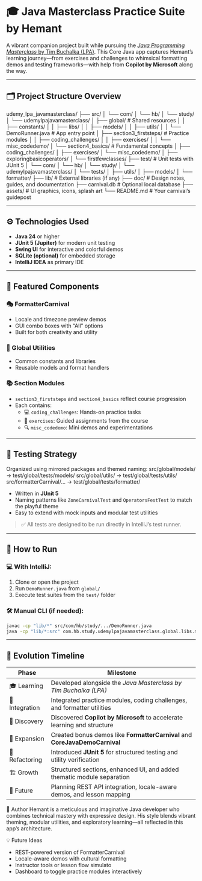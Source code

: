 # 🎓 Java Masterclass Practice Suite by Hemant

A vibrant companion project built while pursuing the [_Java Programming Masterclass_ by Tim Buchalka (LPA)](https://www.udemy.com/course/java-the-complete-java-developer-course/). This Core Java app captures Hemant’s learning journey—from exercises and challenges to whimsical formatting demos and testing frameworks—with help from **Copilot by Microsoft** along the way.

---

## 🗂️ Project Structure Overview
udemy_lpa_javamasterclass/
├── src/
│   └── com/
│       └── hb/
│           └── study/
│               └── udemylpajavamasterclass/
│                   ├── global/                     # Shared resources
│                   │   ├── constants/
│                   │   ├── libs/
│                   │   ├── models/
│                   │   ├── utils/
│                   │   └── DemoRunner.java         # App entry point
│                   ├── section3_firststeps/        # Practice modules
│                   │   ├── coding_challenges/
│                   │   ├── exercises/
│                   │   └── misc_codedemo/
│                   └── section4_basics/            # Fundamental concepts
│                       ├── coding_challenges/
│                       ├── exercises/
│                       └── misc_codedemo/
│                           ├── exploringbasicoperators/
│                           └── firstfewclasses/
├── test/                              # Unit tests with JUnit 5
│   └── com/
│       └── hb/
│           └── study/
│               └── udemylpajavamasterclass/
│                   └── tests/
│                       ├── utils/
│                       ├── models/
│                       └── formatter/
├── lib/                               # External libraries (if any)
├── doc/                               # Design notes, guides, and documentation
├── carnival.db                        # Optional local database
├── assets/                            # UI graphics, icons, splash art
└── README.md                          # Your carnival’s guidepost

---

## ⚙️ Technologies Used

- **Java 24** or higher
- **JUnit 5 (Jupiter)** for modern unit testing
- **Swing UI** for interactive and colorful demos
- **SQLite (optional)** for embedded storage
- **IntelliJ IDEA** as primary IDE

---

## 🎪 Featured Components

### 🎭 FormatterCarnival
- Locale and timezone preview demos
- GUI combo boxes with “All” options
- Built for both creativity and utility

### 🧩 Global Utilities
- Common constants and libraries
- Reusable models and format handlers

### 📚 Section Modules
- `section3_firststeps` and `section4_basics` reflect course progression
- Each contains:
    - 💻 `coding_challenges`: Hands-on practice tasks
    - 📖 `exercises`: Guided assignments from the course
    - 🔍 `misc_codedemo`: Mini demos and experimentations

---

## 🧪 Testing Strategy

Organized using mirrored packages and themed naming:
src/global/models/           → test/global/tests/models/ src/global/utils/            → test/global/tests/utils/ src/formatterCarnival/...    → test/global/tests/formatter/


- Written in **JUnit 5**
- Naming patterns like `ZoneCarnivalTest` and `OperatorsFestTest` to match the playful theme
- Easy to extend with mock inputs and modular test utilities

> ✅ All tests are designed to be run directly in IntelliJ’s test runner.

---

## 🎯 How to Run

### 💻 With IntelliJ:
1. Clone or open the project
2. Run `DemoRunner.java` from `global/`
3. Execute test suites from the `test/` folder

### 🛠️ Manual CLI (if needed):
```bash
javac -cp "lib/*" src/com/hb/study/.../DemoRunner.java
java -cp "lib/*:src" com.hb.study.udemylpajavamasterclass.global.libs.misc_demoLibs.DemoRunner
```
---
## 🌈 Evolution Timeline

| Phase         | Milestone                                                                 |
|---------------|---------------------------------------------------------------------------|
| 🎓 Learning    | Developed alongside the *Java Masterclass by Tim Buchalka (LPA)*         |
| 🤝 Integration | Integrated practice modules, coding challenges, and formatter utilities  |
| 🤖 Discovery   | Discovered **Copilot by Microsoft** to accelerate learning and structure |
| 🎡 Expansion   | Created bonus demos like **FormatterCarnival** and **CoreJavaDemoCarnival** |
| 🧪 Refactoring | Introduced **JUnit 5** for structured testing and utility verification    |
| 🏗️ Growth      | Structured sections, enhanced UI, and added thematic module separation    |
| 🔮 Future       | Planning REST API integration, locale-aware demos, and lesson mapping    |




👤 Author
Hemant is a meticulous and imaginative Java developer who combines technical mastery with expressive design. His style blends vibrant theming, modular utilities, and exploratory learning—all reflected in this app’s architecture.

💡 Future Ideas
- REST-powered version of FormatterCarnival
- Locale-aware demos with cultural formatting
- Instructor tools or lesson flow simulato
- Dashboard to toggle practice modules interactively
